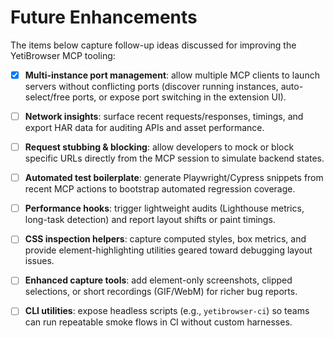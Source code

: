 # Future Enhancements

The items below capture follow-up ideas discussed for improving the YetiBrowser MCP tooling: 

- [x] **Multi-instance port management**: allow multiple MCP clients to launch servers without conflicting ports (discover running instances, auto-select/free ports, or expose port switching in the extension UI).
- [ ] **Network insights**: surface recent requests/responses, timings, and export HAR data for auditing APIs and asset performance.
- [ ] **Request stubbing & blocking**: allow developers to mock or block specific URLs directly from the MCP session to simulate backend states.
- [ ] **Automated test boilerplate**: generate Playwright/Cypress snippets from recent MCP actions to bootstrap automated regression coverage.
- [ ] **Performance hooks**: trigger lightweight audits (Lighthouse metrics, long-task detection) and report layout shifts or paint timings.
- [ ] **CSS inspection helpers**: capture computed styles, box metrics, and provide element-highlighting utilities geared toward debugging layout issues.
- [ ] **Enhanced capture tools**: add element-only screenshots, clipped selections, or short recordings (GIF/WebM) for richer bug reports.
- [ ] **CLI utilities**: expose headless scripts (e.g., `yetibrowser-ci`) so teams can run repeatable smoke flows in CI without custom harnesses.



